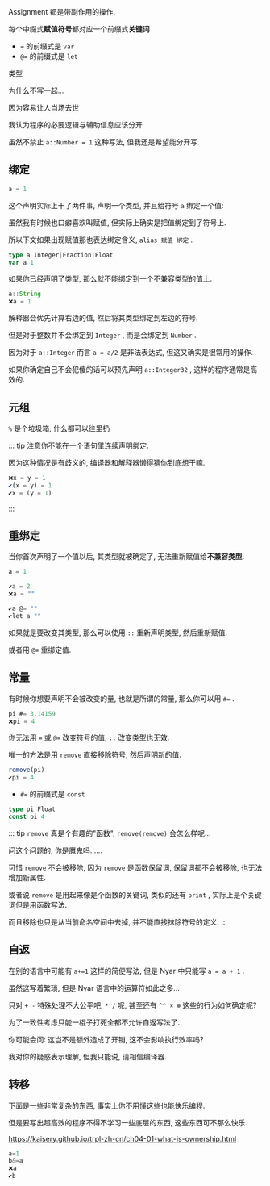 Assignment 都是带副作用的操作.

每个中缀式**赋值符号**都对应一个前缀式**关键词**

- `=` 的前缀式是 `var` 
- `@=` 的前缀式是 `let` 

类型

为什么不写一起...

因为容易让人当场去世

我认为程序的必要逻辑与辅助信息应该分开

虽然不禁止 `a::Number = 1` 这种写法, 但我还是希望能分开写.

## 绑定

```ts
a = 1
```

这个声明实际上干了两件事, 声明一个类型, 并且给符号 `a` 绑定一个值:

虽然我有时候也口癖喜欢叫赋值, 但实际上确实是把值绑定到了符号上.

所以下文如果出现赋值那也表达绑定含义, `alias 赋值 绑定` .

```ts
type a Integer|Fraction|Float
var a 1
```

如果你已经声明了类型, 那么就不能绑定到一个不兼容类型的值上.

```ts
a::String
❌a = 1
```

解释器会优先计算右边的值, 然后将其类型绑定到左边的符号.

但是对于整数并不会绑定到 `Integer` , 而是会绑定到 `Number` .

因为对于 `a::Integer` 而言 `a = a/2` 是非法表达式, 但这又确实是很常用的操作.

如果你确定自己不会犯傻的话可以预先声明 `a::Integer32` , 这样的程序通常是高效的.

## 元组

 `%` 是个垃圾箱, 什么都可以往里扔

::: tip
注意你不能在一个语句里连续声明绑定.

因为这种情况是有歧义的, 编译器和解释器懒得猜你到底想干嘛.

```ts
❌x = y = 1
✔️(x = y) = 1
✔️x = (y = 1)
```

:::

## 重绑定

当你首次声明了一个值以后, 其类型就被确定了, 无法重新赋值给**不兼容类型**.

```ts
a = 1

✔️a = 2
❌a = ""

✔️a @= ""
✔️let a ""
```

如果就是要改变其类型, 那么可以使用 `::` 重新声明类型, 然后重新赋值.

或者用 `@=` 重绑定值.

## 常量

有时候你想要声明不会被改变的量, 也就是所谓的常量, 那么你可以用 `#=` .

```ts
pi #= 3.14159
❌pi = 4
```

你无法用 `=` 或 `@=` 改变符号的值, `::` 改变类型也无效.

唯一的方法是用 `remove` 直接移除符号, 然后声明新的值.

```ts
remove(pi)
✔️pi = 4
```

- `#=` 的前缀式是 `const` 

```ts
type pi Float
const pi 4
```

::: tip
 `remove` 真是个有趣的"函数", `remove(remove)` 会怎么样呢...

问这个问题的, 你是魔鬼吗......

可惜 `remove` 不会被移除, 因为 `remove` 是函数保留词, 保留词都不会被移除, 也无法增加新属性.

或者说 `remove` 是用起来像是个函数的关键词, 类似的还有 `print` , 实际上是个关键词但是用函数写法.

而且移除也只是从当前命名空间中去掉, 并不能直接抹除符号的定义.
:::

## 自返

在别的语言中可能有 `a+=1` 这样的简便写法, 但是 Nyar 中只能写 `a = a + 1` .

虽然这写着繁琐, 但是 Nyar 语言中的运算符如此之多...

只对 `+ -` 特殊处理不大公平吧, `* /` 呢, 甚至还有 `^^ × ⊗` 这些的行为如何确定呢?

为了一致性考虑只能一棍子打死全都不允许自返写法了.

你可能会问: 这岂不是额外造成了开销, 这不会影响执行效率吗?

我对你的疑惑表示理解, 但我只能说, 请相信编译器.

## 转移

下面是一些非常复杂的东西, 事实上你不用懂这些也能快乐编程.

但是要写出超高效的程序不得不学习一些底层的东西, 这些东西可不那么快乐.

https://kaisery.github.io/trpl-zh-cn/ch04-01-what-is-ownership.html

```ts
a=1
b&=a
❌a
✔️b
```

